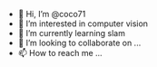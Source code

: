 - 👋 Hi, I’m @coco71
- 👀 I’m interested in computer vision
- 🌱 I’m currently learning slam
- 💞️ I’m looking to collaborate on ...
- 📫 How to reach me ...

<!---
coco71/coco71 is a ✨ special ✨ repository because its `README.md` (this file) appears on your GitHub profile.
You can click the Preview link to take a look at your changes.
--->

